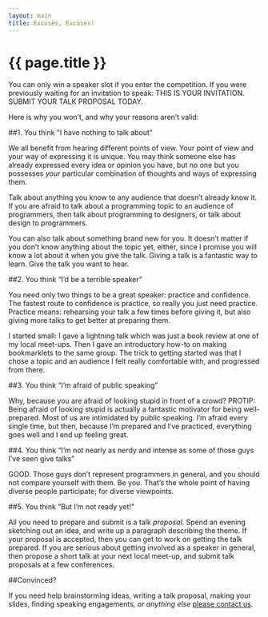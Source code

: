 ```yaml
---
layout: main
title: Excuses, Excuses!
---
```


# {{ page.title }}

You can only win a speaker slot if you enter the competition. If you were previously waiting for an invitation to speak: THIS IS YOUR INVITATION. SUBMIT YOUR TALK PROPOSAL TODAY.

Here is why you won’t, and why your reasons aren’t valid:

##1. You think "I have nothing to talk about"

We all benefit from hearing different points of view. Your point of view and your way of expressing it is unique. You may think someone else has already expressed every idea or opinion you have, but no one but you possesses *your* particular combination of thoughts and ways of expressing them.

Talk about anything you know to any audience that doesn’t already know it. If you are afraid to talk about a programming topic to an audience of programmers, then talk about programming to designers, or talk about design to programmers.

You can also talk about something brand new for you. It doesn’t matter if you don’t know anything about the topic yet, either, since I promise you will know a lot about it when you give the talk. Giving a talk is a fantastic way to learn. Give the talk you want to hear.

##2. You think “I’d be a terrible speaker”

You need only two things to be a great speaker: practice and confidence. The fastest route to confidence is practice, so really you just need practice. Practice means: rehearsing your talk a few times before giving it, but also giving more talks to get better at preparing them.

I started small: I gave a lightning talk which was just a book review at one of my local meet-ups. Then I gave an introductory how-to on making bookmarklets to the same group. The trick to getting started was that I chose a topic and an audience I felt really comfortable with, and progressed from there.

##3. You think “I’m afraid of public speaking”

Why, because you are afraid of looking stupid in front of a crowd? PROTIP: Being afraid of looking stupid is actually a fantastic motivator for being well-prepared. Most of us are intimidated by public speaking. I’m afraid every single time, but then, because I’m prepared and I’ve practiced, everything goes well and I end up feeling great.

##4. You think “I’m not nearly as nerdy and intense as some of those guys I’ve seen give talks”

GOOD. Those guys don’t represent programmers in general, and you should not compare yourself with them. Be you. That’s the whole point of having diverse people participate; for diverse viewpoints.

##5. You think “But I’m not ready yet!”

All you need to prepare and submit is a talk *proposal*. Spend an evening sketching out an idea, and write up a paragraph describing the theme. If your proposal is accepted, then you can get to work on getting the talk prepared. If you are serious about getting involved as a speaker in general, then propose a short talk at your next local meet-up, and submit talk proposals at a few conferences.

##Convinced?

If you need help brainstorming ideas, writing a talk proposal, making your slides, finding speaking engagements, *or anything else* [please contact us](http://twitter.com/theophani).

